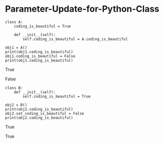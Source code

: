 # Parameter-Update-for-Python-Class

```
class A:
    coding_is_beautiful = True

    def __init__(self):
        self.coding_is_beautiful = A.coding_is_beautiful
        
obj1 = A()
print(obj1.coding_is_beautiful)
obj1.coding_is_beautiful = False
print(obj1.coding_is_beautiful)
```
True

False


```
class B:
    def __init__(self):
        self.coding_is_beautiful = True
               
obj2 = B()
print(obj2.coding_is_beautiful)
obj2.set_coding_is_beautiful = False
print(obj2.coding_is_beautiful)
```
True

True
